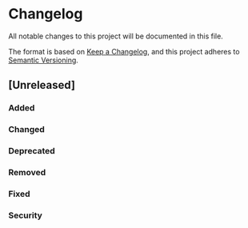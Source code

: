 # Changelog

All notable changes to this project will be documented in this file.

The format is based on [Keep a Changelog](https://keepachangelog.com/en/1.0.0/),
and this project adheres to [Semantic Versioning](https://semver.org/spec/v2.0.0.html).

<!--
Added       -  for new features.
Changed     -  for changes in existing functionality.
Deprecated  -  for soon-to-be removed features.
Removed     -  for now removed features.
Fixed       -  for any bug fixes.
Security    -  in case of vulnerabilities.
-->

## [Unreleased]

### Added


### Changed


### Deprecated


### Removed


### Fixed


### Security


<!--
Any new version:
[M.m.p]: https://github.com/karthikrangasai/{{cookiecutter.project_name}}/compare/v_M._m._p...vM.m.p
-->
